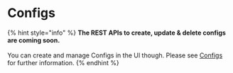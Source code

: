 # Configs

{% hint style="info" %}
**The REST APIs to create, update & delete configs are coming soon.**\
\
You can create and manage Configs in the UI though. Please see [Configs](../product/ai-gateway-streamline-llm-integrations/configs.md) for further information.
{% endhint %}
